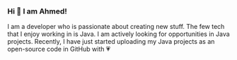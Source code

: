 ### Hi 👋 I am Ahmed!

I am a developer who is passionate about creating new stuff. The few tech that I enjoy working in is Java. I am actively looking for opportunities in Java projects. Recently, I have just started uploading my Java projects as an open-source code in GitHub with 💗
<!--
**elsawi-it/elsawi-it** is a ✨ _special_ ✨ repository because its `README.md` (this file) appears on your GitHub profile.

Here are some ideas to get you started:

- 🔭 I’m currently working on ...
- 🌱 I’m currently learning ...
- 👯 I’m looking to collaborate on ...
- 🤔 I’m looking for help with ...
- 💬 Ask me about ...
- 📫 How to reach me: ...
- 😄 Pronouns: ...
- ⚡ Fun fact: ...
-->
